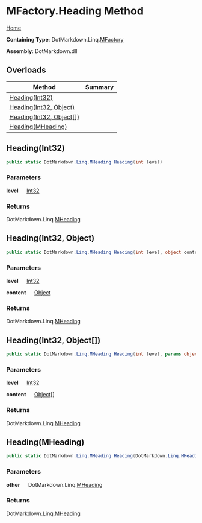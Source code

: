 # MFactory\.Heading Method

[Home](../../../../README.md)

**Containing Type**: DotMarkdown\.Linq\.[MFactory](../README.md)

**Assembly**: DotMarkdown\.dll

## Overloads

| Method | Summary |
| ------ | ------- |
| [Heading(Int32)](#DotMarkdown_Linq_MFactory_Heading_System_Int32_) | |
| [Heading(Int32, Object)](#DotMarkdown_Linq_MFactory_Heading_System_Int32_System_Object_) | |
| [Heading(Int32, Object\[\])](#DotMarkdown_Linq_MFactory_Heading_System_Int32_System_Object___) | |
| [Heading(MHeading)](#DotMarkdown_Linq_MFactory_Heading_DotMarkdown_Linq_MHeading_) | |

## Heading\(Int32\) <a name="DotMarkdown_Linq_MFactory_Heading_System_Int32_"></a>

```csharp
public static DotMarkdown.Linq.MHeading Heading(int level)
```

### Parameters

**level** &emsp; [Int32](https://docs.microsoft.com/en-us/dotnet/api/system.int32)

### Returns

DotMarkdown\.Linq\.[MHeading](../../MHeading/README.md)

## Heading\(Int32, Object\) <a name="DotMarkdown_Linq_MFactory_Heading_System_Int32_System_Object_"></a>

```csharp
public static DotMarkdown.Linq.MHeading Heading(int level, object content)
```

### Parameters

**level** &emsp; [Int32](https://docs.microsoft.com/en-us/dotnet/api/system.int32)

**content** &emsp; [Object](https://docs.microsoft.com/en-us/dotnet/api/system.object)

### Returns

DotMarkdown\.Linq\.[MHeading](../../MHeading/README.md)

## Heading\(Int32, Object\[\]\) <a name="DotMarkdown_Linq_MFactory_Heading_System_Int32_System_Object___"></a>

```csharp
public static DotMarkdown.Linq.MHeading Heading(int level, params object[] content)
```

### Parameters

**level** &emsp; [Int32](https://docs.microsoft.com/en-us/dotnet/api/system.int32)

**content** &emsp; [Object](https://docs.microsoft.com/en-us/dotnet/api/system.object)\[\]

### Returns

DotMarkdown\.Linq\.[MHeading](../../MHeading/README.md)

## Heading\(MHeading\) <a name="DotMarkdown_Linq_MFactory_Heading_DotMarkdown_Linq_MHeading_"></a>

```csharp
public static DotMarkdown.Linq.MHeading Heading(DotMarkdown.Linq.MHeading other)
```

### Parameters

**other** &emsp; DotMarkdown\.Linq\.[MHeading](../../MHeading/README.md)

### Returns

DotMarkdown\.Linq\.[MHeading](../../MHeading/README.md)

